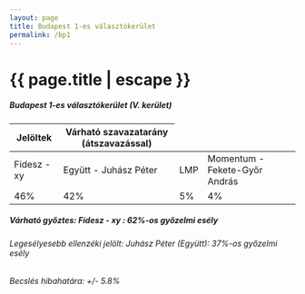 ```yaml
---
layout: page
title: Budapest 1-es választókerület
permalink: /bp1
---
```


<h1 class="page-title">{{ page.title | escape }}</h1>

<div class="section">
    <div class="row">
          <div class="col s12">
		  <h5>Budapest 1-es választókerület (V. kerület)</h5>
            <table class="responsive-table">
              <thead>
                <tr>
                    <th>Jelöltek</th>
                    <th>Várható szavazatarány (átszavazással)</th>
                </tr>
              </thead>
              <tbody>
                <tr>
                  <td>Fidesz - xy</td>
                  <td>Együtt - Juhász Péter</td>
                  <td>LMP</td>
				  <td>Momentum - Fekete-Győr András</td>
				 </tr>
                <tr>
                  <td>46%</td>
                  <td>42%</td>
                  <td>5%</td>
				  <td>4%</td>
                </tr>
              </tbody>
            </table>
			<h5>Várható győztes: Fidesz - xy : 62%-os győzelmi esély</h5>
			<h6>Legesélyesebb ellenzéki jelölt: Juhász Péter (Együtt): 37%-os győzelmi esély</h6>
			<h6>Becslés hibahatára: +/- 5.8%</h6>
          </div>
    </div>
</div>
